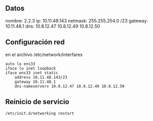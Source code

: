 ## Datos
nombre: 2.2.3
ip: 10.11.48.143
netmask: 255.255.254.0  /23
gateway: 10.11.48.1
dns: 10.8.12.47 10.8.12.49 10.8.12.50
## Configuración red
en el archivo /etc/network/interfares
```
auto lo ens33
iface lo inet loopback
iface ens33 inet static
	address 10.11.48.143/23
	gateway 10.11.48.1
	dns-nameservers 10.8.12.47 10.8.12.49 10.8.12.50
```
## Reinicio de servicio
```
/etc/init.d/networking restart
```